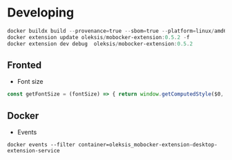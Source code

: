 # Developing

```powershell
docker buildx build --provenance=true --sbom=true --platform=linux/amd64,linux/arm64 --build-arg TAG=0.5.2 -t oleksis/mobocker-extension:0.5.2 .
docker extension update oleksis/mobocker-extension:0.5.2 -f
docker extension dev debug  oleksis/mobocker-extension:0.5.2
```

## Fronted

- Font size

```javascript
const getFontSize = (fontSize) => { return window.getComputedStyle($0, null).getPropertyValue('font-size')};
```

## Docker

- Events

```powhershell
docker events --filter container=oleksis_mobocker-extension-desktop-extension-service
```
